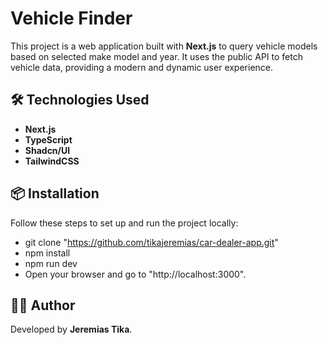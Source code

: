 
# Vehicle Finder

This project is a web application built with **Next.js** to query vehicle models based on selected make model and year. It uses the public API to fetch vehicle data, providing a modern and dynamic user experience.

## 🛠️ Technologies Used

- **Next.js**
- **TypeScript**
- **Shadcn/UI**
- **TailwindCSS**

## 📦 Installation

Follow these steps to set up and run the project locally:
- git clone "https://github.com/tikajeremias/car-dealer-app.git"
- npm install
- npm run dev
- Open your browser and go to "http://localhost:3000".

## 🧑‍💻 Author

Developed by **Jeremias Tika**.